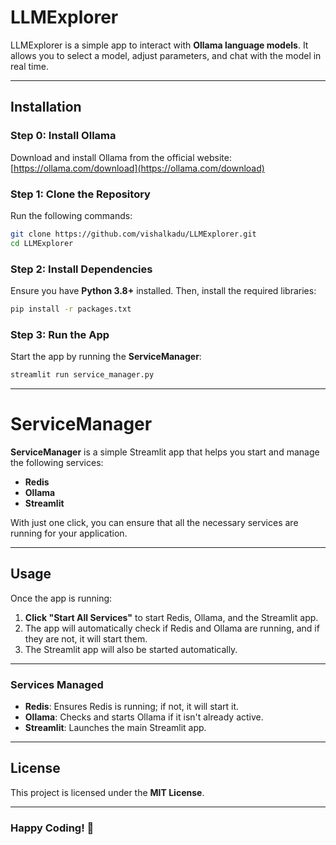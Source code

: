 # LLMExplorer  

LLMExplorer is a simple app to interact with **Ollama language models**. It allows you to select a model, adjust parameters, and chat with the model in real time.  

---

## Installation  

### Step 0: Install Ollama  

Download and install Ollama from the official website:  
[https://ollama.com/download](https://ollama.com/download)  

### Step 1: Clone the Repository  

Run the following commands:  
```bash
git clone https://github.com/vishalkadu/LLMExplorer.git
cd LLMExplorer
```  

### Step 2: Install Dependencies  

Ensure you have **Python 3.8+** installed. Then, install the required libraries:  
```bash
pip install -r packages.txt
```  

### Step 3: Run the App  

Start the app by running the **ServiceManager**:  
```bash
streamlit run service_manager.py
```  

---

# ServiceManager  

**ServiceManager** is a simple Streamlit app that helps you start and manage the following services:  
- **Redis**  
- **Ollama**  
- **Streamlit**  

With just one click, you can ensure that all the necessary services are running for your application.  

---

## Usage  

Once the app is running:  

1. **Click "Start All Services"** to start Redis, Ollama, and the Streamlit app.  
2. The app will automatically check if Redis and Ollama are running, and if they are not, it will start them.  
3. The Streamlit app will also be started automatically.  

---

### Services Managed  

- **Redis**: Ensures Redis is running; if not, it will start it.
- **Ollama**: Checks and starts Ollama if it isn't already active.  
- **Streamlit**: Launches the main Streamlit app.  

---

## License  

This project is licensed under the **MIT License**.  

---

### Happy Coding! 🚀  
